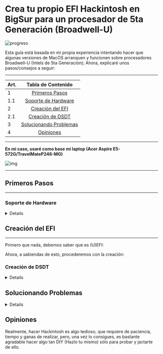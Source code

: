 # Crea tu propio EFI Hackintosh en BigSur para un procesador de 5ta Generación (Broadwell-U)
[Primeros pasos]: https://github.com/sebasrock156/Acer-E5-572-TMP246-OpenCore/blob/BigSur/GUIA.md#primeros-pasos
[Soporte de Hardware]: https://github.com/sebasrock156/Acer-E5-572-TMP246-OpenCore/blob/BigSur/GUIA.md#soporte-de-hardware
[Creación del EFI]: https://github.com/sebasrock156/Acer-E5-572-TMP246-OpenCore/blob/BigSur/GUIA.md#creación-del-efi
[Creación de DSDT]: https://github.com/sebasrock156/Acer-E5-572-TMP246-OpenCore/blob/BigSur/GUIA.md#creación-de-dsdt
[Solucionando Problemas]: https://github.com/sebasrock156/Acer-E5-572-TMP246-OpenCore/blob/BigSur/GUIA.md#solucionando-problemas
[Opiniones]: https://github.com/sebasrock156/Acer-E5-572-TMP246-OpenCore/blob/BigSur/GUIA.md#opiniones

![progreso](https://img.shields.io/badge/progreso-en_desarrollo-yellow.svg)

Esta guía está basada en mi propia experiencia intentando hacer que algunas versiones de MacOS arranquen y funcionen sobre procesadores Broadwell-U (Intels de 5ta Generación); Ahora, explicaré unos pasos/consejos a seguir:


---

Art. | Tabla de Contenido
---|:--:
1 | [Primeros Pasos]
1.1 | [Soporte de Hardware]
2 | [Creación del EFI]
2.1 | [Creación de DSDT]
3 | [Solucionando Problemas]
4 | [Opiniones]
---

**En mi caso, usaré como base mi laptop (Acer Aspire E5-572G/TravelMateP246-MG)**


![img](https://i.imgur.com/vtxzmPj.png)

---
## Primeros Pasos
---

### Soporte de Hardware
 
<details>
 
#### Sobre los procesadores/tarjetas gráficas integradas:

Cualquier procesador Broadwell-U (5ta Generación) está soportado hasta MacOS Monterey, aunque, aquí vamos a redactar cómo hacerlo en BigSur.

Los procesadores con posible soporte (en este guía, al menos), serían los siguientes:
 
**DISPOSITIVOS SOPORTADOS**:
 
Línea del procesasor | Gráficos
--- | :--:
Serie Core i7 (U, HQ) | HD 5500/5600/6000, Iris 6100 e Iris Pro 6200
Serie Core i5 (U, H) | HD 5500/6000, Iris 6100 e Iris Pro 6200
Serie Core i3 (U) | HD 5500 e Iris 6100
---
 
 
**DISPOSITIVOS NO SOPORTADOS NATIVAMENTE**: 
 
Línea del procesasor | Gráficos
 --- | :--:
Serie Pentium (U) | HD 4100 (Por darle un nombre; Intel los llama solamente HD Graphics)
Serie Celeron (U) | HD 4100 (Por darle un nombre; Intel los llama solamente HD Graphics)
 
Los procesadores Pentium y Celeron no tienen un framebuffer real para MacOS. Si realmente quieres intentar usarlo, puedes intentar pacharlo como un Intel HD Graphics 4000 (de la 4ta Generación, Haswell).
 
---
  
#### Sobre las GPUs Discretas/Dedicadas:

Cualquier GPU de Nvidia está eliminada del soporte desde MacOS BigSur, aunque algunas gráficas de Nvidia podrían funcionar en versiones posteriores; Las gráficas de bajo consumo (y de arquitecturas viejas como Fermi, Kepler y Maxwell) directamente no funcionan.
  
#### Sobre tarjetas Wi-Fi/Bluetooth:

#### Sobre tarjetas de audio (internas y externas):

**Para tarjetas internas:** En esta guía, hablaremos sobre las [tarjetas de audio soportadas por AppleALC] y cómo configurarlas en tu EFI Hackintosh.

**Para tarjetas externas:** Cuelquier tarjeta de audio DAC USB que sea compatible con Windows o MacOS podría funcionar.

</details>

## Creación del EFI
---
Primero que nada, debemos saber que es (U)EFI:

Ahora, a sabiendas de esto, procederemos con la creación:

### Creación de DSDT
<details>
 
Para extraer nuestra tabla APCI, necesitamos las siguientes herramientas:

- SSDTTime 
- A
- B
- C
 
</details>

## Solucionando Problemas

<details>
</details>

## Opiniones

Realmente, hacer Hackintosh es algo tedioso, que requiere de paciencia, tiempo y ganas de realizar, pero, una vez lo consigues, es bastante agradable hacer algo tan DIY (Hazlo tu mismo) sólo para probar y jactarte de ello.
